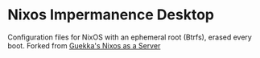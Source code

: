 # Nixos Impermanence Desktop
Configuration files for NixOS with an ephemeral root (Btrfs), erased every boot.
Forked from [Guekka's Nixos as a Server](https://guekka.github.io)
